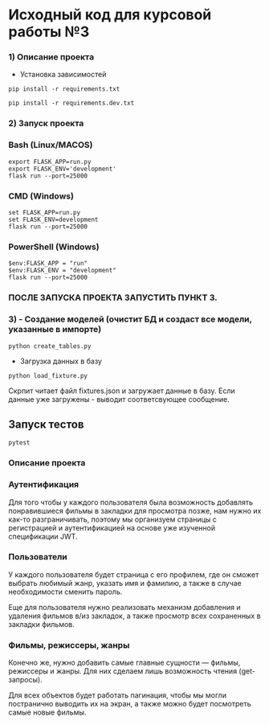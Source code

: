 # Исходный код для курсовой работы №3

### 1) Описание проекта
- Установка зависимостей
```shell
pip install -r requirements.txt

pip install -r requirements.dev.txt
```

### 2) Запуск проекта

### Bash (Linux/MACOS)
```shell
export FLASK_APP=run.py
export FLASK_ENV='development'
flask run --port=25000 
```

### CMD (Windows)
```shell
set FLASK_APP=run.py
set FLASK_ENV=development
flask run --port=25000

```

### PowerShell (Windows)
```shell
$env:FLASK_APP = "run"
$env:FLASK_ENV = "development"
flask run --port=25000 
```

### ПОСЛЕ ЗАПУСКА ПРОЕКТА ЗАПУСТИТЬ ПУНКТ 3.
### 3) - Создание моделей (очистит БД и создаст все модели, указанные в импорте)
```shell
python create_tables.py
```

- Загрузка данных в базу
```shell
python load_fixture.py
```
Скрпит читает файл fixtures.json и загружает данные в базу. Если данные уже загружены - выводит соответсвующее сообщение.

## Запуск тестов
```shell
pytest
```
### Описание проекта

### Аутентификация

Для того чтобы у каждого пользователя была возможность добавлять понравившиеся фильмы в закладки для просмотра позже, нам нужно их как-то разграничивать, поэтому мы организуем страницы с регистрацией и аутентификацией на основе уже изученной спецификации JWT.

 ### Пользователи

У каждого пользователя будет страница с его профилем, где он сможет выбрать любимый жанр, указать имя и фамилию, а также в случае необходимости сменить пароль.

Еще для пользователя нужно реализовать механизм добавления и удаления фильмов в/из закладок, а также просмотр всех сохраненных в закладки фильмов.

### Фильмы, режиссеры, жанры

Конечно же, нужно добавить самые главные сущности — фильмы, режиссеры и жанры. Для них сделаем лишь возможность чтения (get-запросы).

Для всех объектов будет работать пагинация, чтобы мы могли постранично выводить их на экран, а также можно будет посмотреть самые новые фильмы.


